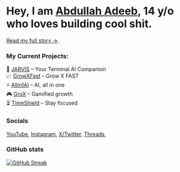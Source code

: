 # Hey, I am [Abdullah Adeeb](www.abdullahadeeb.xyz), 14 y/o who loves building cool shit.
[Read my full story →](https://www.abdullahadeeb.xyz/about).

### My Current Projects:
🤖 [JARVIS](https://www.abdullahadeeb.xyz/project/jarvis) – Your Terminal AI Companion  
📈 [GrowXFast](https://GrowXFa.st) – Grow X FAST  
⚡ [Allin1AI](https://allin1ai.app) – AI, all in one  
🎮 [GroX](https://grox.abdullahadeeb.xyz) – Gamified growth  
⏳ [TimeShield](https://timeshield.abdullahadeeb.xyz) – Stay focused 

### Socials
[YouTube](https://youtube.com/@AbdullahAdeebx),
[Instagram](https://instagram.com/AbdullahAdeebx),
[X/Twitter](https://x.com/AbdullahAdeebx),
[Threads](https://threads.net/@AbdullahAdeebx),

### GitHub stats
[![GitHub Streak](https://streak-stats.demolab.com/?user=AbdullahAdeebx)](https://git.io/streak-stats)
